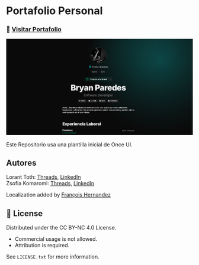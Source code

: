 # Portafolio Personal

### 🔗 [Visitar Portafolio](https://bryan-portfolio-kappa.vercel.app/)

![Portfolio](public/screenshot.png)

Este Repositorio usa una plantilla inicial de Once UI.

## Autores

Lorant Toth: [Threads](https://www.threads.net/@lorant.one), [LinkedIn](https://www.linkedin.com/in/tothlorant/)  
Zsofia Komaromi: [Threads](https://www.threads.net/@zsofia_kom), [LinkedIn](https://www.linkedin.com/in/zsofiakomaromi/)

Localization added by [François Hernandez](https://github.com/francoishernandez)

## 📝 License

Distributed under the CC BY-NC 4.0 License.

- Commercial usage is not allowed.
- Attribution is required.

See `LICENSE.txt` for more information.
